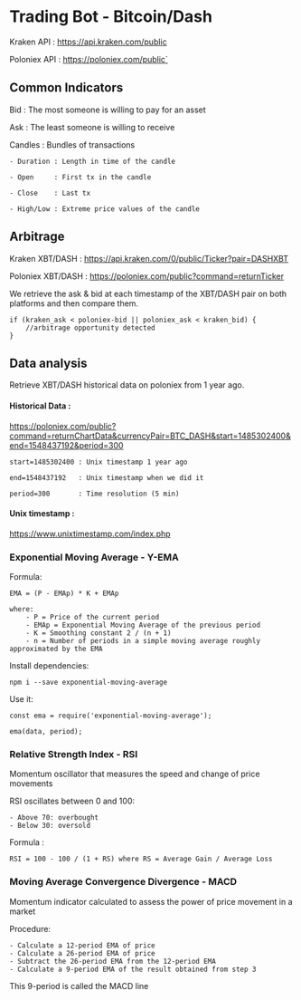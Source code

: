 # Trading Bot - Bitcoin/Dash

Kraken API   : https://api.kraken.com/public

Poloniex API : https://poloniex.com/public`

## Common Indicators

Bid : The most someone is willing to pay for an asset

Ask : The least someone is willing to receive

Candles : Bundles of transactions

    - Duration : Length in time of the candle

    - Open     : First tx in the candle

    - Close    : Last tx

    - High/Low : Extreme price values of the candle

## Arbitrage

Kraken XBT/DASH   : https://api.kraken.com/0/public/Ticker?pair=DASHXBT

Poloniex XBT/DASH : https://poloniex.com/public?command=returnTicker

We retrieve the ask & bid at each timestamp of the XBT/DASH pair on both platforms
and then compare them.

    if (kraken_ask < poloniex-bid || poloniex_ask < kraken_bid) {
        //arbitrage opportunity detected
    }

## Data analysis

Retrieve XBT/DASH historical data on poloniex from 1 year ago.

#### Historical Data :

https://poloniex.com/public?command=returnChartData&currencyPair=BTC_DASH&start=1485302400&end=1548437192&period=300

    start=1485302400 : Unix timestamp 1 year ago

    end=1548437192   : Unix timestamp when we did it

    period=300       : Time resolution (5 min)

#### Unix timestamp :

https://www.unixtimestamp.com/index.php

### Exponential Moving Average - Y-EMA

Formula:

    EMA = (P - EMAp) * K + EMAp

    where:
        - P = Price of the current period
        - EMAp = Exponential Moving Average of the previous period
        - K = Smoothing constant 2 / (n + 1)
        - n = Number of periods in a simple moving average roughly approximated by the EMA

Install dependencies:

    npm i --save exponential-moving-average

Use it:

    const ema = require('exponential-moving-average');

    ema(data, period);

### Relative Strength Index - RSI

Momentum oscillator that measures the speed and change of price movements

RSI oscillates between 0 and 100:

    - Above 70: overbought
    - Below 30: oversold

Formula :

    RSI = 100 - 100 / (1 + RS) where RS = Average Gain / Average Loss

### Moving Average Convergence Divergence - MACD

Momentum indicator calculated to assess the power of price movement in a market

Procedure:

    - Calculate a 12-period EMA of price
    - Calculate a 26-period EMA of price
    - Subtract the 26-period EMA from the 12-period EMA
    - Calculate a 9-period EMA of the result obtained from step 3

This 9-period is called the MACD line